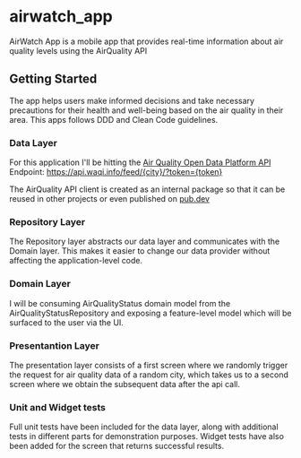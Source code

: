 # airwatch_app

AirWatch App is a mobile app that provides real-time information about air quality levels using the AirQuality API

## Getting Started

The app helps users make informed decisions and take necessary precautions for their health and well-being based on the air quality in their area.
This apps follows DDD and Clean Code guidelines.


### Data Layer
For this application I'll be hitting the [Air Quality Open Data Platform API](https://aqicn.org) 
Endpoint: https://api.waqi.info/feed/{city}/?token={token}

The AirQuality API client is created as an internal package so that it can be reused in other projects or even published on [pub.dev](https://pub.dev/)

### Repository Layer
The Repository layer abstracts our data layer and communicates with the Domain layer. This makes it easier to change our data provider without affecting the application-level code.

### Domain Layer
I will be consuming AirQualityStatus domain model from the AirQualityStatusRepository and exposing a feature-level model which will be surfaced to the user via the UI.

### Presentantion Layer
The presentation layer consists of a first screen where we randomly trigger the request for air quality data of a random city, which takes us to a second screen where we obtain the subsequent data after the api call.

### Unit and Widget tests
Full unit tests have been included for the data layer, along with additional tests in different parts for demonstration purposes. Widget tests have also been added for the screen that returns successful results.

